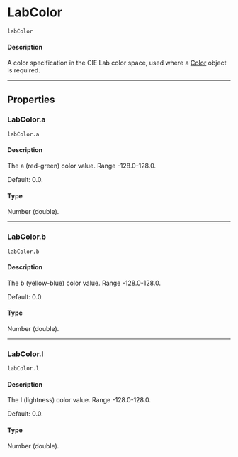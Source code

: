 # LabColor

`labColor`

#### Description

A color specification in the CIE Lab color space, used where a [Color](./Color.md) object is required.

---

## Properties

### LabColor.a

`labColor.a`

#### Description

The a (red-green) color value. Range -128.0-128.0.

Default: 0.0.

#### Type

Number (double).

---

### LabColor.b

`labColor.b`

#### Description

The b (yellow-blue) color value. Range -128.0-128.0.

Default: 0.0.

#### Type

Number (double).

---

### LabColor.l

`labColor.l`

#### Description

The l (lightness) color value. Range -128.0-128.0.

Default: 0.0.

#### Type

Number (double).
